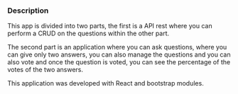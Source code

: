 ### Description

This app is divided into two parts, the first is a API rest where you can perform a CRUD on the questions within the other part.

The second part is an application where you can ask questions, where you can give only two answers, you can also manage the questions and you can also vote and once the question is voted, you can see the percentage of the votes of the two answers.

This application was developed with React and bootstrap modules.
